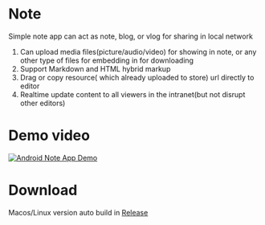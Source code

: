 # Note

Simple note app can act as note, blog, or vlog for sharing in local network

1. Can upload media files(picture/audio/video) for showing in note, or any other type of files for embedding in for downloading
2. Support Markdown and HTML hybrid markup
3. Drag or copy resource( which already uploaded to store) url directly to editor
4. Realtime update content to all viewers in the intranet(but not disrupt other editors)


# Demo video

[![Android Note App Demo](https://img.youtube.com/vi/_o2iIWhPPu0/0.jpg)](https://www.youtube.com/watch?v=_o2iIWhPPu0)


# Download

Macos/Linux version auto build in [Release](https://github.com/novice79/app/releases/tag/v1.0-note)